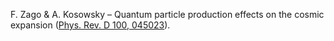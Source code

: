 F. Zago & A. Kosowsky – Quantum particle production effects on the cosmic expansion ([Phys. Rev. D 100, 045023](https://journals.aps.org/prd/abstract/10.1103/PhysRevD.100.045023)).
